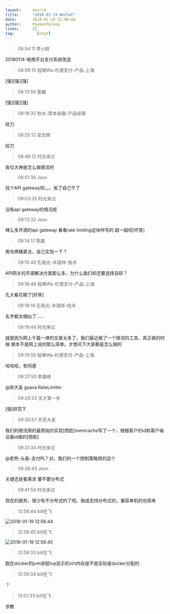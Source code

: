 ```yaml
---
layout:     source 
title:      "2018-01-19-WeChat"
date:       2018-01-19 12:00:00
author:     PaymentGroup
lines:      22 
tag:		  [chat]
---
```

> 06:54:11  李小胖  
   
20180114-电商平台支付系统改造  
   
> 08:06:10  程琳Wa-杉德支付-产品-上海  
   
[强][强][强]  
   
> 08:13:56  窦巍  
   
[强][强][强]  
   
> 08:18:32  秋水-厚本金融-产品经理  
   
给力  
   
> 08:25:12  梁文辉  
   
给力  
   
> 08:48:12  时光来过  
   
各位大神是怎么做限流的  
   
> 08:51:36  Json  
   
找个API gateway呗。。。省了自己干了  
   
> 09:03:35  时光来过  
   
没有api gateway的情况呢  
   
> 09:13:32  Json  
   
辣么多开源的api gateway 看看rate limiting这块咋写的 超一超呗[坏笑]  
   
> 09:14:17  陈鹏  
   
用令牌桶算法，自己实现一下？  
   
> 09:15:43  孔晓光-丰瑞祥-技术  
   
API网关的开源解决方案那么多，为什么我们却还要选择自研？  
   
> 09:16:48  程琳Wa-杉德支付-产品-上海  
   
孔大看花眼了[奸笑]  
   
> 09:18:19  孔晓光-丰瑞祥-技术  
   
名字都太相似了……  
   
> 09:19:44  时光来过  
   
就是因为网上千篇一律的文章太多了，我们最近做了一个限流的工具，真正做的时候 根本不是网上说的那么简单。才想问下大家都是怎么做的  
   
> 09:19:56  程琳Wa-杉德支付-产品-上海  
   
哈哈哈，有同感  
   
> 09:27:50  李雄峰  
   
@宋大圣  guava RateLimiter  
   
> 09:28:33  天才第一步  
   
[强]研究下  
   
> 09:30:57  齐天大圣  
   
我们的限流用的最原始的实现[捂脸]memcache写了一个，根据客户的id和客户端设备id做的[捂脸]  
   
> 09:31:34  时光来过  
   
@老熊-头条-支付PL? 对，我们的一个控制策略用的这个  
   
> 09:38:43  Json  
   
关键还是看需求 要不要分布式   
   
> 09:41:50  时光来过  
   
现在的服务，很少有不分布式的了吧。做成支持分布式的，兼容单机的也简单  
   
> 12:58:44  bill在飞  
   
![2018-01-19 12:58:44](http://static.cocolian.org/img/201801/20180119_125844.png) 
   
> 12:58:45  bill在飞  
   
![2018-01-19 12:58:45](http://static.cocolian.org/img/201801/20180119_125845.png) 
   
> 12:59:33  bill在飞  
   
跑在docker的jvm进程top显示的virt内存是不是实际是docker分配的  
   
> 12:59:34  bill在飞  
   
？  
   
> 13:01:33  bill在飞  
   
求教  
   
